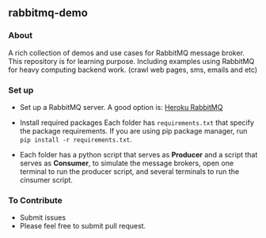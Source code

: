 ## rabbitmq-demo
### About
A rich collection of demos and use cases for RabbitMQ message broker. This repository is for learning purpose. Including examples using RabbitMQ for heavy computing backend work. (crawl web pages, sms, emails and etc)

### Set up
- Set up a RabbitMQ server. A good option is: [Heroku RabbitMQ](https://elements.heroku.com/addons/rabbitmq-bigwig)

- Install required packages
Each folder has ```requirements.txt``` that specify the package requirements. If you are using pip package manager, run ```pip install -r requirements.txt```.

- Each folder has a python script that serves as **Producer** and a script that serves as **Consumer**, to simulate the message brokers, open one terminal to run the producer script, and several terminals to run the cinsumer script.

### To Contribute
- Submit issues
- Please feel free to submit pull request.
